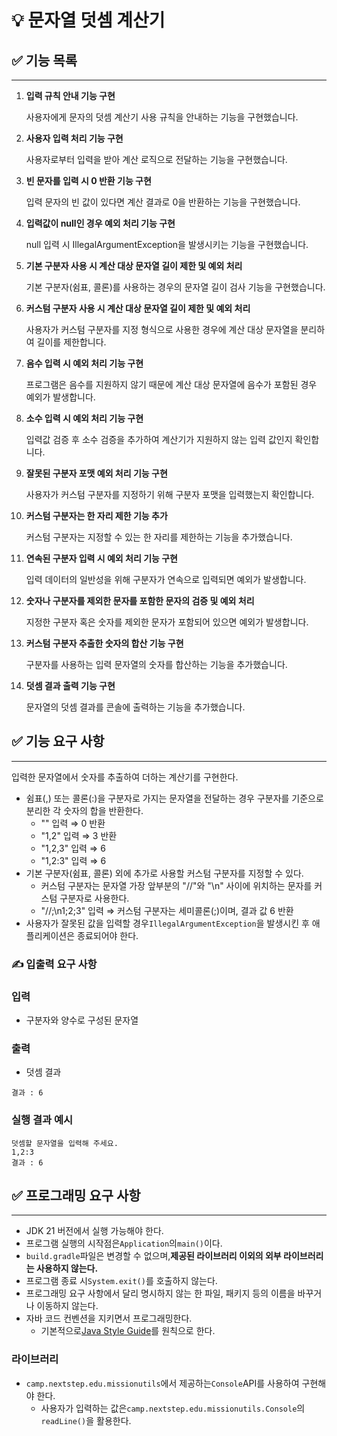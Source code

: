# **💡 문자열 덧셈 계산기**

## **✅ 기능 목록**

---

1. **입력 규칙 안내 기능 구현**

   사용자에게 문자의 덧셈 계산기 사용 규칙을 안내하는 기능을 구현했습니다.

2. **사용자 입력 처리 기능 구현**

   사용자로부터 입력을 받아 계산 로직으로 전달하는 기능을 구현했습니다.

3. **빈 문자를 입력 시 0 반환 기능 구현**

   입력 문자의 빈 값이 있다면 계산 결과로 0을 반환하는 기능을 구현했습니다.

4. **입력값이 null인 경우 예외 처리 기능 구현**

   null 입력 시 IllegalArgumentException을 발생시키는 기능을 구현했습니다.

5. **기본 구분자 사용 시 계산 대상 문자열 길이 제한 및 예외 처리**

   기본 구분자(쉼표, 콜론)를 사용하는 경우의 문자열 길이 검사 기능을 구현했습니다.

6. **커스텀 구분자 사용 시 계산 대상 문자열 길이 제한 및 예외 처리**

   사용자가 커스텀 구분자를 지정 형식으로 사용한 경우에 계산 대상 문자열을 분리하여 길이를 제한합니다.

7. **음수 입력 시 예외 처리 기능 구현**

   프로그램은 음수를 지원하지 않기 때문에 계산 대상 문자열에 음수가 포함된 경우 예외가 발생합니다.

8. **소수 입력 시 예외 처리 기능 구현**

   입력값 검증 후 소수 검증을 추가하여 계산기가 지원하지 않는 입력 값인지 확인합니다.

9. **잘못된 구분자 포맷 예외 처리 기능 구현**

   사용자가 커스텀 구분자를 지정하기 위해 구분자 포맷을 입력했는지 확인합니다.

10. **커스텀 구분자는 한 자리 제한 기능 추가**

    커스텀 구분자는 지정할 수 있는 한 자리를 제한하는 기능을 추가했습니다.

11. **연속된 구분자 입력 시 예외 처리 기능 구현**

    입력 데이터의 일반성을 위해 구분자가 연속으로 입력되면 예외가 발생합니다.

12. **숫자나 구분자를 제외한 문자를 포함한 문자의 검증 및 예외 처리**

    지정한 구분자 혹은 숫자를 제외한 문자가 포함되어 있으면 예외가 발생합니다.

13. **커스텀 구분자 추출한 숫자의 합산 기능 구현**

    구분자를 사용하는 입력 문자열의 숫자를 합산하는 기능을 추가했습니다.

14. **덧셈 결과 출력 기능 구현**

    문자열의 덧셈 결과를 콘솔에 출력하는 기능을 추가했습니다.

## **✅ 기능 요구 사항**

---

입력한 문자열에서 숫자를 추출하여 더하는 계산기를 구현한다.

- 쉼표(,) 또는 콜론(:)을 구분자로 가지는 문자열을 전달하는 경우 구분자를 기준으로 분리한 각 숫자의 합을 반환한다.
    - "" 입력 ⇒ 0 반환
    - "1,2" 입력 ⇒ 3 반환
    - "1,2,3" 입력 ⇒ 6
    - "1,2:3" 입력 ⇒ 6
- 기본 구분자(쉼표, 콜론) 외에 추가로 사용할 커스텀 구분자를 지정할 수 있다.
    - 커스텀 구분자는 문자열 가장 앞부분의 "//"와 "\n" 사이에 위치하는 문자를 커스텀 구분자로 사용한다.
    - "//;\n1;2;3" 입력 ⇒ 커스텀 구분자는 세미콜론(;)이며, 결과 값 6 반환
- 사용자가 잘못된 값을 입력할 경우`IllegalArgumentException`을 발생시킨 후 애플리케이션은 종료되어야 한다.

### **✍️ 입출력 요구 사항**

### **입력**

- 구분자와 양수로 구성된 문자열

### **출력**

- 덧셈 결과

```
결과 : 6
```

### **실행 결과 예시**

```
덧셈할 문자열을 입력해 주세요.
1,2:3
결과 : 6
```

## **✅ 프로그래밍 요구 사항**

---

- JDK 21 버전에서 실행 가능해야 한다.
- 프로그램 실행의 시작점은`Application`의`main()`이다.
- `build.gradle`파일은 변경할 수 없으며,**제공된 라이브러리 이외의 외부 라이브러리는 사용하지 않는다.**
- 프로그램 종료 시`System.exit()`를 호출하지 않는다.
- 프로그래밍 요구 사항에서 달리 명시하지 않는 한 파일, 패키지 등의 이름을 바꾸거나 이동하지 않는다.
- 자바 코드 컨벤션을 지키면서 프로그래밍한다.
    - 기본적으로[Java Style Guide](https://github.com/woowacourse/woowacourse-docs/blob/main/styleguide/java)를 원칙으로 한다.

### **라이브러리**

- `camp.nextstep.edu.missionutils`에서 제공하는`Console`API를 사용하여 구현해야 한다.
    - 사용자가 입력하는 값은`camp.nextstep.edu.missionutils.Console`의`readLine()`을 활용한다.
